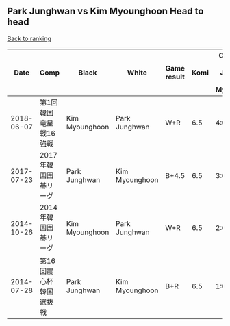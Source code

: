 ## Park Junghwan vs Kim Myounghoon Head to head

[Back to ranking](../../index.md)




| **Date** | **Comp** | **Black** | **White** | **Game result** | **Komi** | **Cumulative Park Junghwan vs Kim Myounghoon** | **Park Junghwan streak** | **Kim Myounghoon streak** | 
| --- | --- | --- | --- | --- | --- | --- | --- | --- |
| 2018-06-07 | 第1回韓国竜星戦16強戦 | Kim Myounghoon | Park Junghwan | W+R | 6.5 | 4:0 | 4 | 0 | 
| 2017-07-23 | 2017年韓国囲碁リーグ | Park Junghwan | Kim Myounghoon | B+4.5 | 6.5 | 3:0 | 3 | 0 | 
| 2014-10-26 | 2014年韓国囲碁リーグ | Kim Myounghoon | Park Junghwan | W+R | 6.5 | 2:0 | 2 | 0 | 
| 2014-07-28 | 第16回農心杯韓国選抜戦 | Park Junghwan | Kim Myounghoon | B+R | 6.5 | 1:0 | 1 | 0 |




